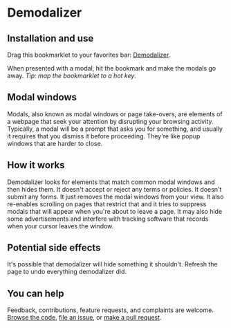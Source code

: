 # Demodalizer

## Installation and use

<div id="installation"><p>Drag this bookmarklet to your favorites bar: <a href="javascript:var modalSelectors=[&quot;._5hn6&quot;,&quot;.bx-base&quot;,&quot;.ch2>div[class^='ch2']&quot;,&quot;#attentive_creative&quot;,&quot;div[id*='bottom-banner' i][class*='dcr']&quot;,&quot;div#onetrust-consent-sdk&quot;,&quot;div[aria-modal]&quot;,&quot;div[class*='alert-' i]&quot;,&quot;div[class*='consent' i]&quot;,&quot;div.cookie-consent&quot;,&quot;div[class*='cookie' i]&quot;,&quot;div#cookie-banner&quot;,&quot;div[role*='dialog' i]&quot;,&quot;div[id*='engagement-container-' i]&quot;,&quot;div[class*='evidon' i]&quot;,&quot;div[class*='flyout' i]&quot;,&quot;div.frel_overlay&quot;,&quot;div[class*='gdpr-' i]&quot;,&quot;div#getsitecontrol&quot;,&quot;#HardsellOverlay&quot;,&quot;.fullscreen-overlay&quot;,&quot;div[class*='intromercial' i]&quot;,&quot;div.js-consent-banner&quot;,&quot;div[id*='layer-cover' i]&quot;,&quot;div.mfp-bg&quot;,&quot;div[class*='modal' i]&quot;,&quot;iframe[title*=modal] i&quot;,&quot;div[data-test-id*='Modal' i]&quot;,&quot;div[id*='overlay_' i]&quot;,&quot;div[class*='overlay-' i]&quot;,&quot;div[class*='_pendo' i]&quot;,&quot;div[id*='pico_prompt' i]&quot;,&quot;div[class*='popover' i]&quot;,&quot;div[class*='popup' i]&quot;,&quot;div[id*='popup' i]&quot;,&quot;div[class*='pop-' i]&quot;,&quot;div[class*='pop_' i]&quot;,&quot;div[class*='popmake' i]&quot;,&quot;#paywall&quot;,&quot;div.qc-cmp-cleanslate&quot;,&quot;#truste-consent-track&quot;,&quot;div[id^='sp_message_container_' i]&quot;,&quot;div.tp-active&quot;,&quot;div#usercentrics-root&quot;,&quot;ytd-popup-container&quot;],commonAdSelectors=[&quot;.ad&quot;,&quot;.advertisement&quot;,&quot;.adtop&quot;,&quot;div[class$='_ad' i]&quot;,&quot;.doctcom-ad&quot;],s=[].concat(modalSelectors,commonAdSelectors);document.querySelectorAll(s.join(&quot;,&quot;)).forEach((i=>{i.style.setProperty(&quot;display&quot;,&quot;none&quot;,&quot;important&quot;)})),document.querySelectorAll(&quot;html, body&quot;).forEach((i=>{i.style.setProperty(&quot;overflow&quot;,&quot;auto&quot;,&quot;important&quot;),i.style.setProperty(&quot;position&quot;,&quot;relative&quot;,&quot;important&quot;)})),document.onblur=function(){return!1};">Demodalizer</a>.</p></div>

When presented with a modal, hit the bookmark and make the modals go away.  _Tip: map the bookmarklet to a hot key_.

## Modal windows

Modals, also known as modal windows or page take-overs, are elements of a webpage that seek your attention by disrupting your browsing activity. Typically, a modal will be a prompt that asks you for something, and usually it requires that you dismiss it before proceeding. They're like popup windows that are harder to close.

## How it works

Demodalizer looks for elements that match common modal windows and then hides them. It doesn't accept or reject any terms or policies. It doesn't submit any forms. It just removes the modal windows from your view. It also re-enables scrolling on pages that restrict that and it tries to suppress modals that will appear when you're about to leave a page. It may also hide some advertisements and interfere with tracking software that records when your cursor leaves the window.

## Potential side effects

It's possible that demodalizer will hide something it shouldn't. Refresh the page to undo everything demodalizer did. 

## You can help

Feedback, contributions, feature requests, and complaints are welcome. [Browse the code](https://github.com/johnpennypacker/demodalizer), [file an issue](https://github.com/johnpennypacker/demodalizer/issues), or [make a pull request](https://github.com/johnpennypacker/demodalizer/pulls).

